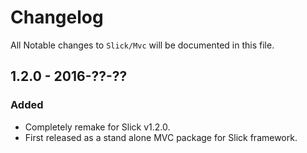 # Changelog

All Notable changes to `Slick/Mvc` will be documented in this file.

## 1.2.0 - 2016-??-??

### Added
- Completely remake for Slick v1.2.0.
- First released as a stand alone MVC package for Slick framework.